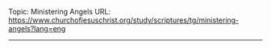 Topic: Ministering Angels
URL: https://www.churchofjesuschrist.org/study/scriptures/tg/ministering-angels?lang=eng

---

